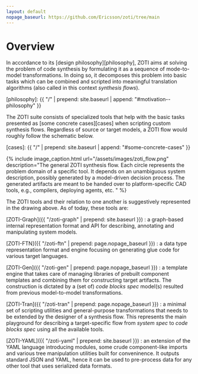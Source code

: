 ```yaml
---
layout: default
nopage_baseurl: https://github.com/Ericsson/zoti/tree/main
---
```


# Overview

In accordance to its [design philosophy][philosophy], ZOTI aims at
solving the problem of code synthesis by formulating it as a sequence
of mode-to-model transformations. In doing so, it decomposes this
problem into basic tasks which can be combined and scripted into
meaningful translation algorithms (also called in this context
*synthesis flows*).

[philosophy]: {{ "/" | prepend: site.baseurl | append: "#motivation--philosophy" }}

The ZOTI suite consists of specialized tools that help with the basic
tasks presented as [some concrete cases][cases] when scripting custom
synthesis flows. Regardless of source or target models, a ZOTI flow
would roughly follow the schematic below.

[cases]: {{ "/" | prepend: site.baseurl | append: "#some-concrete-cases" }}

{% include image_caption.html url="/assets/images/zoti_flow.png"
	description="The general ZOTI synthesis flow. Each circle
	represents the problem domain of a specific tool. It depends on an
	unambiguous system description, possibly generated by a
	model-driven decision process. The generated artifacts are meant
	to be handed over to platform-specific CAD tools, e.g.,
	compilers, deploying agents, etc. " %}

The ZOTI tools and their relation to one another is suggestively
represented in the drawing above. As of today, these tools are:

[ZOTI-Graph]({{ "/zoti-graph" | prepend: site.baseurl }})
: a graph-based internal representation format and API for describing,
  annotating and manipulating system models.

[ZOTI-FTN]({{ "/zoti-ftn" | prepend: page.nopage_baseurl }})
: a data type representation format and engine focusing on generating
  glue code for various target languages.
  
[ZOTI-Gen]({{ "/zoti-gen" | prepend: page.nopage_baseurl }})
: a template engine that takes care of managing libraries of prebuilt
  component templates and combining them for constructing target
  artifacts. The construction is dictated by a (set of) *code blocks
  spec* model(s) resulted from previous model-to-model transformations.

[ZOTI-Tran]({{ "/zoti-tran" | prepend: page.nopage_baseurl }})
: a minimal set of scripting utilities and general-purpose
  transformations that needs to be extended by the designer of a
  synthesis flow. This represents the main playground for describing a
  target-specific flow from *system spec* to *code blocks
  spec* using all the available tools.

[ZOTI-YAML]({{ "/zoti-yaml" | prepend: site.baseurl }})
: an extension of the YAML language introducing modules, some crude
  component-like imports and various tree manipulation utilities built
  for conveninence. It outputs standard JSON and YAML, hence it can be
  used to pre-process data for any other tool that uses serialized
  data formats.

